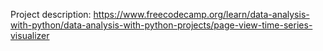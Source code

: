 Project description: https://www.freecodecamp.org/learn/data-analysis-with-python/data-analysis-with-python-projects/page-view-time-series-visualizer
